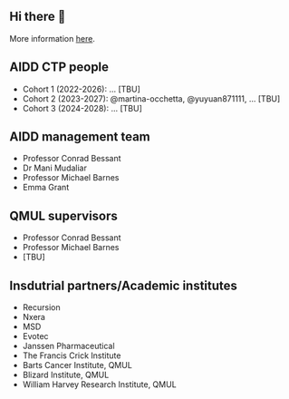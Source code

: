 ## Hi there 👋
More information [here](https://www.qmul.ac.uk/deri/ukri-aidd-doctoral-training-programme/).

## AIDD CTP people
* Cohort 1 (2022-2026): ... [TBU]
* Cohort 2 (2023-2027): @martina-occhetta, @yuyuan871111, ... [TBU]
* Cohort 3 (2024-2028): ... [TBU]

## AIDD management team
* Professor Conrad Bessant
* Dr Mani Mudaliar
* Professor Michael Barnes
* Emma Grant

## QMUL supervisors
* Professor Conrad Bessant
* Professor Michael Barnes
* [TBU]

## Insdutrial partners/Academic institutes
* Recursion
* Nxera
* MSD
* Evotec
* Janssen Pharmaceutical
* The Francis Crick Institute
* Barts Cancer Institute, QMUL
* Blizard Institute, QMUL
* William Harvey Research Institute, QMUL

<!--

**Here are some ideas to get you started:**

🙋‍♀️ A short introduction - what is your organization all about?
🌈 Contribution guidelines - how can the community get involved?
👩‍💻 Useful resources - where can the community find your docs? Is there anything else the community should know?
🍿 Fun facts - what does your team eat for breakfast?
🧙 Remember, you can do mighty things with the power of [Markdown](https://docs.github.com/github/writing-on-github/getting-started-with-writing-and-formatting-on-github/basic-writing-and-formatting-syntax)
-->
